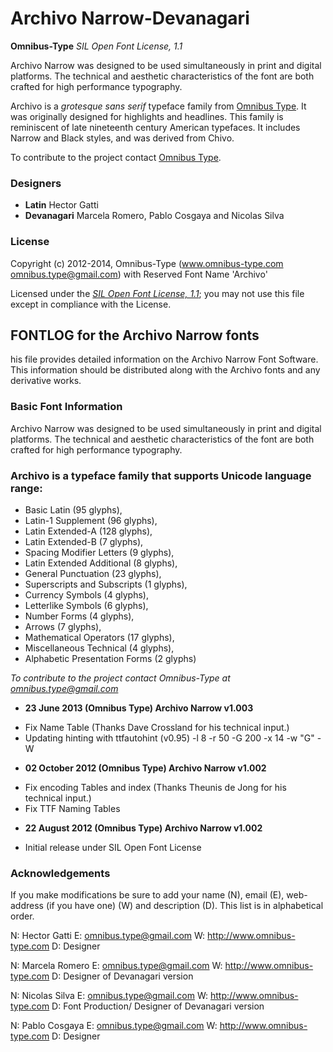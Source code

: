 # Archivo Narrow-Devanagari

**Omnibus-Type**
*SIL Open Font License, 1.1*


Archivo Narrow was designed to be used simultaneously in print and digital platforms. The technical and aesthetic characteristics of the font are both crafted for high performance typography.

Archivo is a *grotesque sans serif* typeface family from [Omnibus Type](http://omnibus-type.com/). It was originally designed for highlights and headlines. This family is reminiscent of late nineteenth century American typefaces. It includes Narrow and Black styles, and was derived from Chivo.

To contribute to the project contact [Omnibus Type](http://omnibus-type.com/).

### Designers

* **Latin** Hector Gatti
* **Devanagari** Marcela Romero, Pablo Cosgaya and Nicolas Silva

### License

Copyright (c) 2012-2014, Omnibus-Type (www.omnibus-type.com omnibus.type@gmail.com) with Reserved Font Name 'Archivo'

Licensed under the [*SIL Open Font License, 1.1*](http://scripts.sil.org/OFL);
you may not use this file except in compliance with the License.

## FONTLOG for the Archivo Narrow fonts

his file provides detailed information on the Archivo Narrow Font Software.
This information should be distributed along with the Archivo fonts
and any derivative works.

### Basic Font Information

Archivo Narrow was designed to be used simultaneously in print and digital platforms. The technical and aesthetic characteristics of the font are both crafted for high performance typography.

### Archivo is a typeface family that supports Unicode language range: 

* Basic Latin (95 glyphs),
* Latin-1 Supplement (96 glyphs),
* Latin Extended-A (128 glyphs),
* Latin Extended-B (7 glyphs),
* Spacing Modifier Letters (9 glyphs),
* Latin Extended Additional (8 glyphs),
* General Punctuation (23 glyphs),
* Superscripts and Subscripts (1 glyphs),
* Currency Symbols (4 glyphs),
* Letterlike Symbols (6 glyphs),
* Number Forms (4 glyphs),
* Arrows (7 glyphs),
* Mathematical Operators (17 glyphs),
* Miscellaneous Technical (4 glyphs),
* Alphabetic Presentation Forms (2 glyphs)

*To contribute to the project contact Omnibus-Type at omnibus.type@gmail.com*

* **23 June 2013 (Omnibus Type) Archivo Narrow v1.003**
- Fix Name Table (Thanks Dave Crossland for his technical input.)
- Updating hinting with ttfautohint (v0.95) -l 8 -r 50 -G 200 -x 14 -w "G" -W

* **02 October 2012 (Omnibus Type) Archivo Narrow v1.002**
- Fix encoding Tables and index (Thanks Theunis de Jong for his technical input.)
- Fix TTF Naming Tables

* **22 August 2012 (Omnibus Type) Archivo Narrow v1.002**
- Initial release under SIL Open Font License

### Acknowledgements

If you make modifications be sure to add your name (N), email (E), web-address
(if you have one) (W) and description (D). This list is in alphabetical order.

N: Hector Gatti
E: omnibus.type@gmail.com
W: http://www.omnibus-type.com
D: Designer

N: Marcela Romero
E: omnibus.type@gmail.com
W: http://www.omnibus-type.com
D: Designer of Devanagari version

N: Nicolas Silva
E: omnibus.type@gmail.com
W: http://www.omnibus-type.com
D: Font Production/ Designer of Devanagari version

N: Pablo Cosgaya
E: omnibus.type@gmail.com
W: http://www.omnibus-type.com
D: Designer